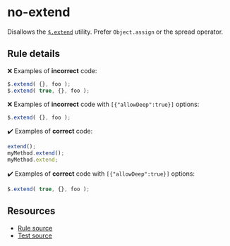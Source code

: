 # no-extend

Disallows the [`$.extend`](https://api.jquery.com/jQuery.extend/) utility. Prefer `Object.assign` or the spread operator.

## Rule details

❌ Examples of **incorrect** code:
```js
$.extend( {}, foo );
$.extend( true, {}, foo );
```

❌ Examples of **incorrect** code with `[{"allowDeep":true}]` options:
```js
$.extend( {}, foo );
```

✔️ Examples of **correct** code:
```js
extend();
myMethod.extend();
myMethod.extend;
```

✔️ Examples of **correct** code with `[{"allowDeep":true}]` options:
```js
$.extend( true, {}, foo );
```

## Resources

* [Rule source](/src/rules/no-extend.js)
* [Test source](/src/tests/no-extend.js)
